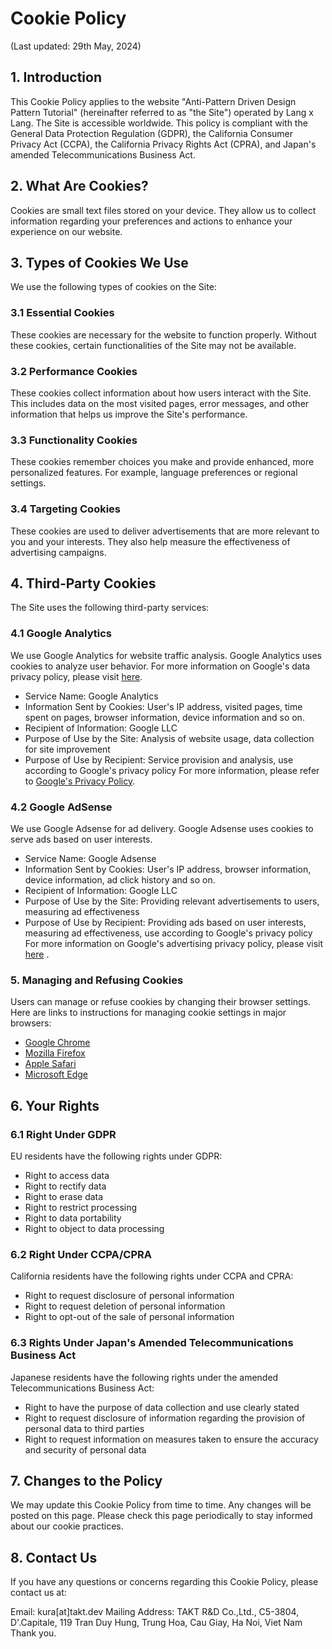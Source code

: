# Cookie Policy

(Last updated: 29th May, 2024)

## 1. Introduction

This Cookie Policy applies to the website "Anti-Pattern Driven Design Pattern Tutorial" (hereinafter referred to as "the Site") operated by Lang x Lang. The Site is accessible worldwide. This policy is compliant with the General Data Protection Regulation (GDPR), the California Consumer Privacy Act (CCPA), the California Privacy Rights Act (CPRA), and Japan's amended Telecommunications Business Act.

## 2. What Are Cookies?

Cookies are small text files stored on your device. They allow us to collect information regarding your preferences and actions to enhance your experience on our website.

## 3. Types of Cookies We Use

We use the following types of cookies on the Site:

### 3.1 Essential Cookies

These cookies are necessary for the website to function properly. Without these cookies, certain functionalities of the Site may not be available.

### 3.2 Performance Cookies

These cookies collect information about how users interact with the Site. This includes data on the most visited pages, error messages, and other information that helps us improve the Site's performance.

### 3.3 Functionality Cookies

These cookies remember choices you make and provide enhanced, more personalized features. For example, language preferences or regional settings.

### 3.4 Targeting Cookies

These cookies are used to deliver advertisements that are more relevant to you and your interests. They also help measure the effectiveness of advertising campaigns.

## 4. Third-Party Cookies

The Site uses the following third-party services:

### 4.1 Google Analytics

We use Google Analytics for website traffic analysis. Google Analytics uses cookies to analyze user behavior. For more information on Google's data privacy policy, please visit [here](http://www.google.com/analytics/terms/).

- Service Name: Google Analytics
- Information Sent by Cookies: User's IP address, visited pages, time spent on pages, browser information, device information and so on.
- Recipient of Information: Google LLC
- Purpose of Use by the Site: Analysis of website usage, data collection for site improvement
- Purpose of Use by Recipient: Service provision and analysis, use according to Google's privacy policy
  For more information, please refer to [Google's Privacy Policy](https://policies.google.com/privacy?hl=en#whycollect).

### 4.2 Google AdSense

We use Google Adsense for ad delivery. Google Adsense uses cookies to serve ads based on user interests.

- Service Name: Google Adsense
- Information Sent by Cookies: User's IP address, browser information, device information, ad click history and so on.
- Recipient of Information: Google LLC
- Purpose of Use by the Site: Providing relevant advertisements to users, measuring ad effectiveness
- Purpose of Use by Recipient: Providing ads based on user interests, measuring ad effectiveness, use according to Google's privacy policy
  For more information on Google's advertising privacy policy, please visit [here](https://policies.google.com/technologies/ads?hl=en) .

### 5. Managing and Refusing Cookies

Users can manage or refuse cookies by changing their browser settings. Here are links to instructions for managing cookie settings in major browsers:

- [Google Chrome](https://support.google.com/chrome/answer/95647?hl=en)
- [Mozilla Firefox](https://support.mozilla.org/en-US/kb/cookies-information-websites-store-on-your-computer)
- [Apple Safari](https://support.apple.com/en-US/guide/safari/sfri11471/mac)
- [Microsoft Edge](https://support.microsoft.com/en-us/windows/manage-cookies-in-microsoft-edge-view-allow-block-delete-and-use-168dab11-0753-043d-7c16-ede5947fc64d)

## 6. Your Rights

### 6.1 Right Under GDPR

EU residents have the following rights under GDPR:

- Right to access data
- Right to rectify data
- Right to erase data
- Right to restrict processing
- Right to data portability
- Right to object to data processing

### 6.2 Right Under CCPA/CPRA

California residents have the following rights under CCPA and CPRA:

- Right to request disclosure of personal information
- Right to request deletion of personal information
- Right to opt-out of the sale of personal information

### 6.3 Rights Under Japan's Amended Telecommunications Business Act

Japanese residents have the following rights under the amended Telecommunications Business Act:

- Right to have the purpose of data collection and use clearly stated
- Right to request disclosure of information regarding the provision of personal data to third parties
- Right to request information on measures taken to ensure the accuracy and security of personal data

## 7. Changes to the Policy

We may update this Cookie Policy from time to time. Any changes will be posted on this page. Please check this page periodically to stay informed about our cookie practices.

## 8. Contact Us

If you have any questions or concerns regarding this Cookie Policy, please contact us at:

Email: kura[at]takt.dev
Mailing Address: TAKT R&D Co.,Ltd., C5-3804, D'.Capitale, 119 Tran Duy Hung, Trung Hoa, Cau Giay, Ha Noi, Viet Nam
Thank you.
